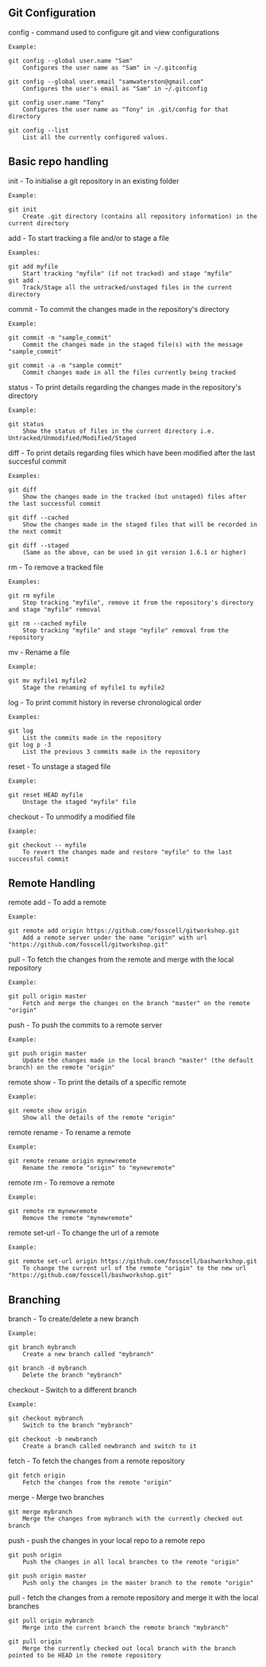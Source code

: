 Git Configuration 
-----------------

config - command used to configure git and view configurations

	Example:

	git config --global user.name "Sam"
		Configures the user name as "Sam" in ~/.gitconfig
		
	git config --global user.email "samwaterston@gmail.com"
		Configures the user's email as "Sam" in ~/.gitconfig
		
	git config user.name "Tony"
		Configures the user name as "Tony" in .git/config for that directory
		
	git config --list
		List all the currently configured values.

Basic repo handling
-------------------

init - To initialise a git repository in an existing folder

	Example:
	
	git init
		Create .git directory (contains all repository information) in the current directory


add - To start tracking a file and/or to stage a file
	
	Examples:

	git add myfile
		Start tracking "myfile" (if not tracked) and stage "myfile"
	git add .
		Track/Stage all the untracked/unstaged files in the current directory

commit - To commit the changes made in the repository's directory

	Example:

	git commit -m "sample_commit"
		Commit the changes made in the staged file(s) with the message "sample_commit"
		
	git commit -a -m "sample commit"
		Commit changes made in all the files currently being tracked

status - To print details regarding the changes made in the repository's directory

	Example:
	
	git status 
		Show the status of files in the current directory i.e. Untracked/Unmodified/Modified/Staged


diff - To print details regarding files which have been modified after the last succesful commit 

	Examples:
	
	git diff
		Show the changes made in the tracked (but unstaged) files after the last successful commit
		
	git diff --cached
		Show the changes made in the staged files that will be recorded in the next commit
		
	git diff --staged
		(Same as the above, can be used in git version 1.6.1 or higher)

rm - To remove a tracked file
	
	Examples:
	
	git rm myfile
		Stop tracking "myfile", remove it from the repository's directory and stage "myfile" removal
		
	git rm --cached myfile
		Stop tracking "myfile" and stage "myfile" removal from the repository
	
mv - Rename a file

	Example:
	
	git mv myfile1 myfile2
		Stage the renaming of myfile1 to myfile2

log - To print commit history in reverse chronological order

	Examples:

	git log
		List the commits made in the repository
	git log p -3
		List the previous 3 commits made in the repository
		
reset - To unstage a staged file

	Example:
	
	git reset HEAD myfile
		Unstage the staged "myfile" file
	
checkout - To unmodify a modified file

	Example:
	
	git checkout -- myfile
		To revert the changes made and restore "myfile" to the last successful commit

Remote Handling
---------------

remote add - To add a remote

	Example:

	git remote add origin https://github.com/fosscell/gitworkshop.git
		Add a remote server under the name "origin" with url "https://github.com/fosscell/gitworkshop.git"

pull - To fetch the changes from the remote and merge with the local repository

	Example:
	
	git pull origin master
		Fetch and merge the changes on the branch "master" on the remote "origin" 
		
push - To push the commits to a remote server

	Example:

	git push origin master
		Update the changes made in the local branch "master" (the default branch) on the remote "origin"

remote show - To print the details of a specific remote

	Example:

	git remote show origin
		Show all the details of the remote "origin"

remote rename - To rename a remote

	Example:
	
	git remote rename origin mynewremote
		Rename the remote "origin" to "mynewremote"

remote rm - To remove a remote

	Example:
	
	git remote rm mynewremote
		Remove the remote "mynewremote"

remote set-url - To change the url of a remote

	Example:

	git remote set-url origin https://github.com/fosscell/bashworkshop.git
		To change the current url of the remote "origin" to the new url "https://github.com/fosscell/bashworkshop.git"
	
Branching
---------

branch - To create/delete a new branch

	Example:
	
	git branch mybranch
		Create a new branch called "mybranch"
		
	git branch -d mybranch
		Delete the branch "mybranch" 
		
checkout - Switch to a different branch

	Example:
	
	git checkout mybranch
		Switch to the branch "mybranch"
		
	git checkout -b newbranch
		Create a branch called newbranch and switch to it
		
fetch - To fetch the changes from a remote repository

	git fetch origin
		Fetch the changes from the remote "origin"
		
merge - Merge two branches

	git merge mybranch
		Merge the changes from mybranch with the currently checked out branch

push - push the changes in your local repo to a remote repo

	git push origin
		Push the changes in all local branches to the remote "origin"
		
	git push origin master
		Push only the changes in the master branch to the remote "origin"
		
pull - fetch the changes from a remote repository and merge it with the local branches

	git pull origin mybranch
		Merge into the current branch the remote branch "mybranch"
		
	git pull origin
		Merge the currently checked out local branch with the branch pointed to be HEAD in the remote repository
